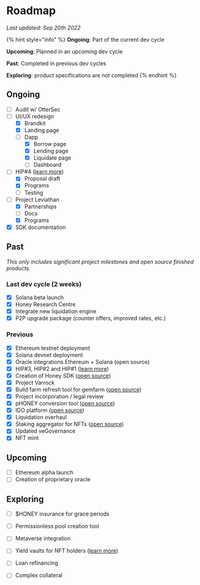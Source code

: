 # Roadmap

_Last updated: Sep 20th 2022_

{% hint style="info" %}
**Ongoing**: Part of the current dev cycle

**Upcoming**: Planned in an upcoming dev cycle

**Past**: Completed in previous dev cycles

**Exploring**: product specifications are not completed
{% endhint %}

## Ongoing

* [ ] Audit w/ OtterSec
* [ ] UI/UX redesign
  * [x] Brandkit
  * [x] Landing page
  * [ ] Dapp
    * [x] Borrow page
    * [x] Lending page
    * [x] Liquidate page
    * [ ] Dashboard
* [ ] HIP#4 ([learn more](https://forum.honey.finance/t/rfc-vesting-nfts-for-upfront-governance/394?u=tom))
  * [x] Proposal draft
  * [x] Programs
  * [ ] Testing
* [ ] Project Leviathan
  * [x] Partnerships
  * [ ] Docs
  * [x] Programs
* [x] SDK documentation

## Past

_This only includes significant project milestones and open source finished products._

### Last dev cycle (2 weeks)

* [x] Solana beta launch
* [x] Honey Research Centre
* [x] Integrate new liquidation engine
* [x] P2P upgrade package (counter offers, improved rates, etc.)

### Previous

* [x] Ethereum testnet deployment
* [x] Solana devnet deployment
* [x] Oracle integrations Ethereum + Solana (open source)
* [x] HIP#3, HIP#2 and HIP#1 ([learn more](https://forum.honey.finance/c/governance-proposals/5))
* [x] Creation of Honey SDK ([open source](https://github.com/honey-labs/honey-sdk))
* [x] Project Varrock
* [x] Build farm refresh tool for gemfarm ([open source](https://github.com/honey-labs/farm-refresh))
* [x] Project incorporation / legal review
* [x] pHONEY conversion tool ([open source](https://github.com/honey-labs/veHONEY))
* [x] IDO platform ([open source](https://github.com/honey-labs/honey-ido-pool))
* [x] Liquidation overhaul
* [x] Staking aggregator for NFTs ([open source](https://github.com/honey-labs/honey-frontend))
* [x] Updated veGovernance
* [x] NFT mint

## Upcoming

* [ ] Ethereum alpha launch
* [ ] Creation of proprietary oracle

## Exploring

* [ ] $HONEY insurance for grace periods
* [ ] Permissionless pool creation tool
* [ ] Metaverse integration
* [ ] Yield vaults for NFT holders ([learn more](https://blog.honey.finance/honey-x-katana-94ba747e6487))
* [ ] Loan refinancing
* [ ] Complex collateral

